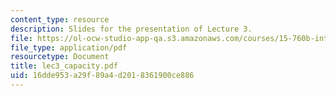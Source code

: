 ```yaml
---
content_type: resource
description: Slides for the presentation of Lecture 3.
file: https://ol-ocw-studio-app-qa.s3.amazonaws.com/courses/15-760b-introduction-to-operations-management-spring-2004/16dde953a29f89a4d2018361900ce886_lec3_capacity.pdf
file_type: application/pdf
resourcetype: Document
title: lec3_capacity.pdf
uid: 16dde953-a29f-89a4-d201-8361900ce886
---
```


